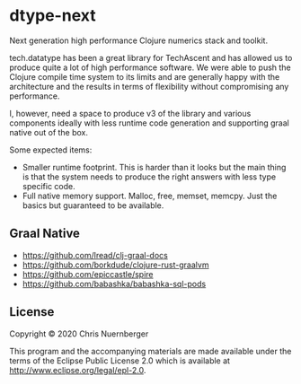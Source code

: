 # dtype-next

Next generation high performance Clojure numerics stack and toolkit.

tech.datatype has been a great library for TechAscent and has allowed us to produce
quite a lot of high performance software.  We were able to push the Clojure
compile time system to its limits and are generally happy with the architecture
and the results in terms of flexibility without compromising any performance.

I, however, need a space to produce v3 of the library and various components ideally
with less runtime code generation and supporting graal native out of the box.

Some expected items:

*  Smaller runtime footprint.  This is harder than it looks but the main thing is that
   the system needs to produce the right answers with less type specific code.
*  Full native memory support.  Malloc, free, memset, memcpy.  Just the basics but
   guaranteed to be available.

## Graal Native

* https://github.com/lread/clj-graal-docs
* https://github.com/borkdude/clojure-rust-graalvm
* https://github.com/epiccastle/spire
* https://github.com/babashka/babashka-sql-pods


## License

Copyright © 2020 Chris Nuernberger

This program and the accompanying materials are made available under the
terms of the Eclipse Public License 2.0 which is available at
http://www.eclipse.org/legal/epl-2.0.
